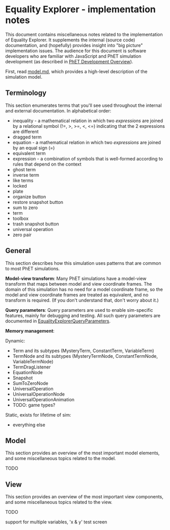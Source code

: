 # Equality Explorer - implementation notes

This document contains miscellaneous notes related to the implementation of Equality Explorer. 
It supplements the internal (source code) documentation, and (hopefully) provides insight into
"big picture" implementation issues.  The audience for this document is software developers who
are familiar with JavaScript and PhET simulation development (as described in 
[PhET Development Overview](http://bit.ly/phet-html5-development-overview)).

First, read [model.md](https://github.com/phetsims/equality-explorer/blob/master/doc/model.md),
which provides a high-level description of the simulation model.

## Terminology

This section enumerates terms that you'll see used throughout the internal and external documentation.
In alphabetical order:

* inequality - a mathematical relation in which two _expressions_ are joined by a 
relational symbol (!=, >, >=, <, <=) indicating that the 2 expressions are different
* dragged term
* equation - a mathematical relation in which two _expressions_ are joined by an equal sign (=)
* equivalent term
* expression - a combination of symbols that is well-formed according to rules that depend on the context
* ghost term
* inverse term
* like terms
* locked
* plate
* organize button
* restore snapshot button
* sum to zero
* term
* toolbox
* trash snapshot button
* universal operation
* zero pair

## General

This section describes how this simulation uses patterns that are common to most PhET simulations.

**Model-view transform**: Many PhET simulations have a model-view transform that maps between model and view coordinate
frames. The domain of this simulation has no need for a model coordinate frame, so the model and view coordinate frames
are treated as equivalent, and no transform is required. (If you don't understand that, don't worry about it.)

**Query parameters**: Query parameters are used to enable sim-specific features, mainly for debugging and
testing. All such query parameters are documented in
[EqualityExplorerQueryParameters](https://github.com/phetsims/equality-explorer/blob/master/js/common/EqualityExplorerQueryParameters.js).

**Memory management**:

Dynamic:
- Term and its subtypes (MysteryTerm, ConstantTerm, VariableTerm)
- TermNode and its subtypes (MysteryTermNode, ConstantTermNode, VariableTermNode)
- TermDragListener
- EquationNode
- Snapshot
- SumToZeroNode
- UniversalOperation
- UniversalOperationNode
- UniversalOperationAnimation
- TODO: game types?

Static, exists for lifetime of sim:
- everything else

## Model

This section provides an overview of the most important model elements, and some miscellaneous topics
related to the model.

TODO

## View

This section provides an overview of the most important view components, and some miscellaneous topics
related to the view.

TODO

support for multiple variables, 'x & y' test screen